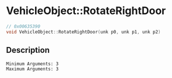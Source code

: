 # VehicleObject::RotateRightDoor
```c
// 0x00635390
void VehicleObject::RotateRightDoor(unk p0, unk p1, unk p2)
```
## Description
```
Minimum Arguments: 3
Maximum Arguments: 3
```
